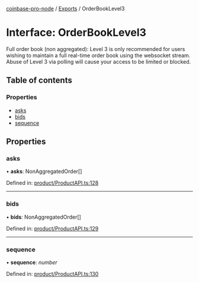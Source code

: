 [coinbase-pro-node](../README.md) / [Exports](../modules.md) / OrderBookLevel3

# Interface: OrderBookLevel3

Full order book (non aggregated): Level 3 is only recommended for users wishing to maintain a full real-time order
book using the websocket stream. Abuse of Level 3 via polling will cause your access to be limited or blocked.

## Table of contents

### Properties

- [asks](orderbooklevel3.md#asks)
- [bids](orderbooklevel3.md#bids)
- [sequence](orderbooklevel3.md#sequence)

## Properties

### asks

• **asks**: NonAggregatedOrder[]

Defined in: [product/ProductAPI.ts:128](https://github.com/bennycode/coinbase-pro-node/blob/c3d8f7c/src/product/ProductAPI.ts#L128)

___

### bids

• **bids**: NonAggregatedOrder[]

Defined in: [product/ProductAPI.ts:129](https://github.com/bennycode/coinbase-pro-node/blob/c3d8f7c/src/product/ProductAPI.ts#L129)

___

### sequence

• **sequence**: *number*

Defined in: [product/ProductAPI.ts:130](https://github.com/bennycode/coinbase-pro-node/blob/c3d8f7c/src/product/ProductAPI.ts#L130)
